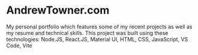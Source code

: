 # AndrewTowner.com

My personal portfolio which features some of my recent projects as well as my resume and technical skills. This project was built using these technologies: Node.JS, React.JS, Material UI, HTML, CSS, JavaScript, VS Code, Vite
